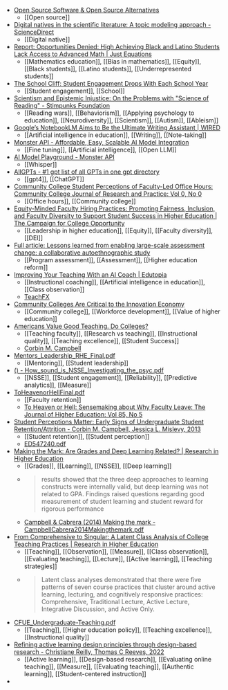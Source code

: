 - [Open Source Software & Open Source Alternatives](https://osssoftware.org/)
	- [[Open source]]
- [Digital natives in the scientific literature: A topic modeling approach - ScienceDirect](https://www.sciencedirect.com/science/article/pii/S0747563223004272)
	- [[Digital native]]
- [Report: Opportunities Denied: High Achieving Black and Latino Students Lack Access to Advanced Math | Just Equations](https://justequations.org/resource/opportunities-denied)
	- [[Mathematics education]], [[Bias in mathematics]], [[Equity]], [[Black students]], [[Latino students]], [[Underrepresented students]]
- [The School Cliff: Student Engagement Drops With Each School Year](https://news.gallup.com/opinion/gallup/170525/school-cliff-student-engagement-drops-school-year.aspx)
	- [[Student engagement]], [[School]]
- [Scientism and Epistemic Injustice: On the Problems with "Science of Reading" - Stimpunks Foundation](https://stimpunks.org/2023/11/22/on-the-problems-with-science-of-reading/)
	- [[Reading wars]], [[Behaviorism]], [[Applying psychology to education]], [[Neurodiversity]], [[Scientism]], [[Autism]], [[Ableism]]
- [Google’s NotebookLM Aims to Be the Ultimate Writing Assistant | WIRED](https://www.wired.com/story/googles-notebooklm-ai-ultimate-writing-assistant/)
	- [[Artificial intelligence in education]], [[Writing]], [[Note-taking]]
- [Monster API - Affordable, Easy, Scalable AI Model Integration](https://monsterapi.ai/?)
	- [[Fine tuning]], [[Artificial intelligence]], [[Open LLM]]
- [AI Model Playground - Monster API](https://monsterapi.ai/playground/speech2text?)
	- [[Whisper]]
- [AllGPTs - #1 gpt list of all GPTs in one gpt directory](https://allgpts.co/)
	- [[gpt4]], [[ChatGPT]]
- [Community College Student Perceptions of Faculty-Led Office Hours: Community College Journal of Research and Practice: Vol 0, No 0](https://www.tandfonline.com/doi/abs/10.1080/10668926.2023.2292095)
	- [[Office hours]], [[Community college]]
- [Equity-Minded Faculty Hiring Practices: Promoting Fairness, Inclusion, and Faculty Diversity to Support Student Success in Higher Education | The Campaign for College Opportunity](https://collegecampaign.org/publication/equity-minded-faculty-hiring-practices-promoting-fairness-inclusion-and-faculty-diversity-to-support-student-success-in-higher-education)
	- [[Leadership in higher education]], [[Equity]], [[Faculty diversity]], [[DEI]]
- [Full article: Lessons learned from enabling large-scale assessment change: a collaborative autoethnographic study](https://www.tandfonline.com/doi/full/10.1080/07294360.2023.2287730)
	- [[Program assessment]], [[Assessment]], [[Higher education reform]]
- [Improving Your Teaching With an AI Coach | Edutopia](https://www.edutopia.org/article/improving-your-teaching-ai-coach?trk=feed_main-feed-card_feed-article-content)
	- [[Instructional coaching]], [[Artificial intelligence in education]], [[Class observation]]
	- [TeachFX](https://teachfx.com/)
- [Community Colleges Are Critical to the Innovation Economy](https://www.chronicle.com/article/community-colleges-are-critical-to-the-innovation-economy)
	- [[Community college]], [[Workforce development]], [[Value of higher education]]
- [Americans Value Good Teaching. Do Colleges?](https://www.chronicle.com/article/americans-value-good-teaching-do-colleges)
	- [[Teaching faculty]], [[Research vs teaching]], [[Instructional quality]], [[Teaching excellence]], [[Student Success]]
	- [Corbin M. Campbell](http://corbincampbell.com/)
- [Mentors_Leadership_RHE_Final.pdf](https://www.researchgate.net/profile/Corbin-Campbell-2/publication/236744023_Mentors_and_College_Student_Leadership_Outcomes_The_Importance_of_Position_and_Process/links/0c96053caad1a9f9ad000000/Mentors-and-College-Student-Leadership-Outcomes-The-Importance-of-Position-and-Process.pdf)
	- [[Mentoring]], [[Student leadership]]
- [() - How_sound_is_NSSE_Investigating_the_psyc.pdf](https://d1wqtxts1xzle7.cloudfront.net/38438922/Campbell___Cabrera_2011_How_sound_is_NSSE--libre.pdf?1439246450=&response-content-disposition=inline%3B+filename%3DHow_sound_is_NSSE_Investigating_the_psyc.pdf&Expires=1702156465&Signature=c9yp51lnItJ~1tdjaUsjZYIHAUEIRJRn-d91~RuD8YAfcgcNu0n9Y-9l6uNWRFAIEtpbfZbJTMbS9khMN3pKl5ovBhc9Bh7lfrMqCYBMGk2M3CYZ74A4fDAAMgHTDdbYG6lDyFmw-gq7aKPLUydaYcvxEtLF8R0PTYVTvUpcgaty8zlFcxAsU7t1rzbwu~a9cDPFsfY-yEiKGuBHZU5ibzdkgh42QQ1n3Mkxd7v0ls0iA9R3Jx5jdDl46bZD4pdjM6ehHuhF~x7~OskWYs6TlJy45zyJpnyj-RDQzQQpDpLsT1c2osQObNpiXjtlgEZU57JjO4E9HqVRc0JbdDd~8w__&Key-Pair-Id=APKAJLOHF5GGSLRBV4ZA)
	- [[NSSE]], [[Student engagement]], [[Reliability]], [[Predictive analytics]], [[Measure]]
- [ToHeavenorHellFinal.pdf](https://www.researchgate.net/profile/Kerryann-Omeara/publication/270218653_To_Heaven_of_Hell_Sensemaking_About_Why_Faculty_Leave/links/54a314430cf257a63604de43/To-Heaven-of-Hell-Sensemaking-About-Why-Faculty-Leave.pdf)
	- [[Faculty retention]]
	- [To Heaven or Hell: Sensemaking about Why Faculty Leave: The Journal of Higher Education: Vol 85, No 5](https://www.tandfonline.com/doi/abs/10.1080/00221546.2014.11777342)
- [Student Perceptions Matter: Early Signs of Undergraduate Student Retention/Attrition - Corbin M. Campbell, Jessica L. Mislevy, 2013](https://journals.sagepub.com/doi/abs/10.2190/CS.14.4.c)
	- [[Student retention]], [[Student perception]]
	- [ED547240.pdf](https://files.eric.ed.gov/fulltext/ED547240.pdf#page=67)
- [Making the Mark: Are Grades and Deep Learning Related? | Research in Higher Education](https://link.springer.com/article/10.1007/s11162-013-9323-6)
	- [[Grades]], [[Learning]], [[NSSE]], [[Deep learning]]
	- >results showed that the three deep approaches to learning constructs were internally valid, but deep learning was not related to GPA. Findings raised questions regarding good measurement of student learning and student reward for rigorous performance
	- [Campbell & Cabrera (2014) Making the mark - CampbellCabrera2014Makingthemark.pdf](https://www.researchgate.net/profile/Alberto-Cabrera/publication/261699914_Making_the_Mark_Are_Grades_and_Deep_Learning_Related/links/5474d4840cf2778985ac2343/Making-the-Mark-Are-Grades-and-Deep-Learning-Related.pdf)
- [From Comprehensive to Singular: A Latent Class Analysis of College Teaching Practices | Research in Higher Education](https://link.springer.com/article/10.1007/s11162-016-9440-0)
	- [[Teaching]], [[Observation]], [[Measure]], [[Class observation]], [[Evaluating teaching]], [[Lecture]], [[Active learning]], [[Teaching strategies]]
	- >Latent class analyses demonstrated that there were five patterns of seven course practices that cluster around active learning, lecturing, and cognitively responsive practices: Comprehensive, Traditional Lecture, Active Lecture, Integrative Discussion, and Active Only.
- [CFUE_Undergraduate-Teaching.pdf](https://www.amacad.org/sites/default/files/publication/downloads/CFUE_Undergraduate-Teaching.pdf)
	- [[Teaching]], [[Higher education policy]], [[Teaching excellence]], [[Instructional quality]]
- [Refining active learning design principles through design-based research - Christiane Reilly, Thomas C Reeves, 2022](https://journals.sagepub.com/doi/full/10.1177/14697874221096140)
	- [[Active learning]], [[Design-based research]], [[Evaluating online teaching]], [[Measure]], [[Evaluating teaching]], [[Authentic learning]], [[Student-centered instruction]]
-
